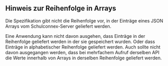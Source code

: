 ## Hinweis zur Reihenfolge in Arrays

Die Spezifikation gibt nicht die Reihenfolge vor, in der Einträge eines JSON Arrays vom Schulconnex-Server geliefert werden.

Eine Anwendung kann nicht davon ausgehen, dass Einträge in der Reihenfolge geliefert werden in der sie gespeichert wurden. Oder dass Einträge in alphabetischer Reihenfolge geliefert werden. Auch sollte nicht davon ausgegangen werden, dass bei mehrfachem Aufruf derselben API die Werte innerhalb von Arrays in derselben Reihenfolge geliefert werden.